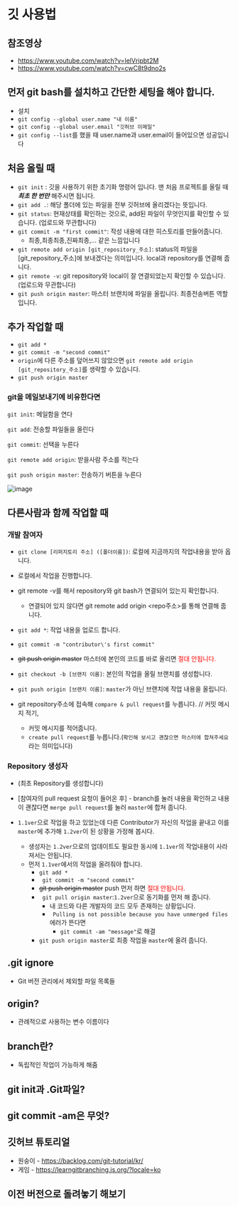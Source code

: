 # 깃 사용법
## 참조영상
* https://www.youtube.com/watch?v=lelVripbt2M
* https://www.youtube.com/watch?v=cwC8t9dno2s

## 먼저 git bash를 설치하고 간단한 세팅을 해야 합니다.
* 설치
* ```git config --global user.name "내 이름" ```
* ```git config --global user.email "깃허브 이메일"```
* ```git config --list```를 했을 때 user.name과 user.email이 들어있으면 성공입니다

## 처음 올릴 때
* ```git init``` : 깃을 사용하기 위한 초기화 명령어 입니다. 맨 처음 프로젝트를 올릴 때 ***최초 한 번만*** 해주시면 됩니다.
* ```git add .```: 해당 폴더에 있는 파일을 전부 깃허브에 올리겠다는 뜻입니다.
* ```git status```: 현재상태를 확인하는 것으로, add된 파일이 무엇인지를 확인할 수 있습니다. (업로드와 무관합니다)
* ```git commit -m "first commit"```: 작성 내용에 대한 히스토리를 만들어줍니다.
    * 최종,최종최종,진짜최종,... 같은 느낌입니다 
* ```git remote add origin [git_repository_주소]```: status의 파일을 [git_repository_주소]에 보내겠다는 의미입니다. local과 repository를 연결해 줍니다.
* ```git remote -v```: git repository와 local이 잘 연결되었는지 확인할 수 있습니다. (업로드와 무관합니다)
* ```git push origin master```: 마스터 브랜치에 파일을 올립니다. 최종전송버튼 역할입니다.
## 추가 작업할 때
* ```git add *``` 
* ```git commit -m "second commit"```
* ```origin```에 다른 주소를 덮어쓰지 않았으면 ```git remote add origin [git_repository_주소]```를 생략할 수 있습니다.
* ```git push origin master```


### git을 메일보내기에 비유한다면
```git init```: 메일함을 연다

```git add```: 전송할 파일들을 올린다

```git commit```: 선택을 누른다

```git remote add origin```: 받을사람 주소를 적는다

```git push origin master```: 전송하기 버튼을 누른다


![image](https://user-images.githubusercontent.com/25142537/148748881-0147ec18-502c-45b5-b1d5-5a7572fda379.png)

## 다른사람과 함께 작업할 때
### 개발 참여자
* ```git clone [리퍼지토리 주소] ([폴더이름])```: 로컬에 지금까지의 작업내용을 받아 옵니다.
* 로컬에서 작업을 진행합니다.
* git remote -v를 해서 repository와 git bash가 연결되어 있는지 확인합니다.
	*	연결되어 있지 않다면 git remote add origin <repo주소>를 통해 연결해 줍니다. 	

* ```git add *```: 작업 내용을 업로드 합니다.
* ```git commit -m "contributor\'s first commit"``` 
* ~~git push origin master~~ 마스터에 본인의 코드를 바로 올리면 <font color = 'red'>절대 안됩니다.</font>
* ```git checkout -b [브랜치 이름]```: 본인의 작업을 올릴 브랜치를 생성합니다.
* ```git push origin [브랜치 이름]```: ```master```가 아닌 브랜치에 작업 내용을 올립니다.
*	git repository주소에 접속해 ```compare & pull request```를 누릅니다. // 커밋 메시지 적기,
	* 커밋 메시지를 적어줍니다.
    * ```create pull request```를 누릅니다.(```확인해 보시고 괜찮으면 마스터에 합쳐주세요```라는 의미입니다)

### Repository 생성자 
*	(최초 Repository를 생성합니다)
* [참여자의 pull request 요청이 들어온 후] - branch를 눌러 내용을 확인하고 내용이 괜찮다면 ```merge pull request```를 눌러 ```master```에 합쳐 줍니다.

*	```1.1ver```으로 작업을 하고 있었는데 다른 Contributor가 자신의 작업을 끝내고 이를 ```master```에 추가해 ```1.2ver```이 된 상황을 가정해 봅시다.
	*	생성자는 ```1.2ver```으로의 업데이트도 필요한 동시에 ```1.1ver```의 작업내용이 사라져서는 안됩니다.
	*	먼저 ```1.1ver```에서의 작업을 올려줘야 합니다.
    	*	```git add *```
        *	``` git commit -m "second commit"```
        *	~~git push origin master~~ push 먼저 하면 <font color = 'red'>절대 안됩니다.</font>
		*	``` git pull origin master```:```1.2ver```으로 동기화를 먼저 해 줍니다.
        	*	내 코드와 다른 개발자의 코드 모두 존재하는 상황입니다.
	        *	``` Pulling is not possible because you have unmerged files``` 에러가 뜬다면
		        *	```git commit -am "message"```로 해결 
        *	```git push origin master```로 최종 작업을 ```master```에 올려 줍니다.


## .git ignore
*	Git 버전 관리에서 제외할 파일 목록들

## origin?
*	관례적으로 사용하는 변수 이름이다
## branch란?
* 독립적인 작업이 가능하게 해줌

## git init과 .Git파일?

## git commit -am은 무엇?

## 깃허브 튜토리얼 
*	원숭이 - https://backlog.com/git-tutorial/kr/
*	게임 - https://learngitbranching.js.org/?locale=ko

## 이전 버전으로 돌려놓기 해보기
